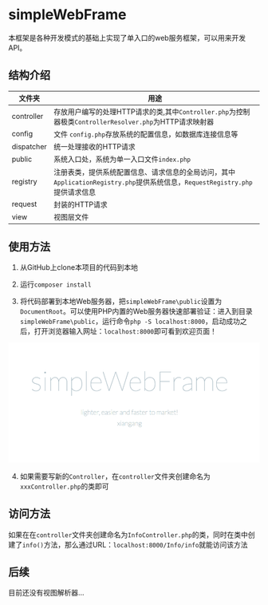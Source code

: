 # simpleWebFrame
本框架是各种开发模式的基础上实现了单入口的web服务框架，可以用来开发API。

## 结构介绍


| 文件夹 | 用途 |
| --- | --- |
| controller | 存放用户编写的处理HTTP请求的类,其中`Controller.php`为控制器极类`ControllerResolver.php`为HTTP请求映射器 |
| config | 文件 `config.php`存放系统的配置信息，如数据库连接信息等 |
| dispatcher | 统一处理接收的HTTP请求 |
| public | 系统入口处，系统为单一入口文件`index.php` |
| registry | 注册表类，提供系统配置信息、请求信息的全局访问，其中`ApplicationRegistry.php`提供系统信息，`RequestRegistry.php`提供请求信息 |
| request | 封装的HTTP请求 |
| view | 视图层文件 |


## 使用方法

1. 从GitHub上clone本项目的代码到本地

2. 运行`composer install`

3. 将代码部署到本地Web服务器，把`simpleWebFrame\public`设置为`DocumentRoot`。可以使用PHP内置的Web服务器快速部署验证：进入到目录`simpleWebFrame\public`，运行命令`php -S localhost:8000`，启动成功之后，打开浏览器输入网址：`localhost:8000`即可看到欢迎页面！

![welcome](welcome.png)


4.  如果需要写新的`Controller`，在`controller`文件夹创建命名为`xxxController.php`的类即可

## 访问方法

如果在在`controller`文件夹创建命名为`InfoController.php`的类，同时在类中创建了`info()`方法，那么通过URL：`localhost:8000/Info/info`就能访问该方法 

## 后续

目前还没有视图解析器...






